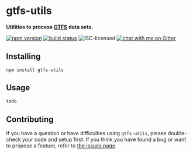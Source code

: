 # gtfs-utils

**Utilities to process [GTFS](https://developers.google.com/transit/gtfs/) data sets.**

[![npm version](https://img.shields.io/npm/v/gtfs-utils.svg)](https://www.npmjs.com/package/gtfs-utils)
[![build status](https://api.travis-ci.org/derhuerst/gtfs-utils.svg?branch=master)](https://travis-ci.org/derhuerst/gtfs-utils)
![ISC-licensed](https://img.shields.io/github/license/derhuerst/gtfs-utils.svg)
[![chat with me on Gitter](https://img.shields.io/badge/chat%20with%20me-on%20gitter-512e92.svg)](https://gitter.im/derhuerst)


## Installing

```shell
npm install gtfs-utils
```


## Usage

```js
todo
```


## Contributing

If you have a question or have difficulties using `gtfs-utils`, please double-check your code and setup first. If you think you have found a bug or want to propose a feature, refer to [the issues page](https://github.com/derhuerst/gtfs-utils/issues).
